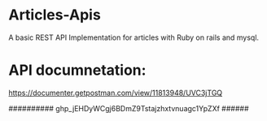 # Articles-Apis
A basic REST API Implementation for articles with Ruby on rails and mysql.
# API documnetation:
https://documenter.getpostman.com/view/11813948/UVC3jTGQ



########## 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 ######